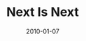 ---
layout: media
category: media
series: "Next"
title: "Next Is Next"
date: 2010-01-07
description: "Brian Tome discusses what it means to do what's next instead of worrying about what's five steps ahead."
video: "https://s3.amazonaws.com/crossroadsvideomessages/Next1.mp4"
video-poster: "https://www.crossroads.net/uploadedfiles/Next1-still.jpg"
---